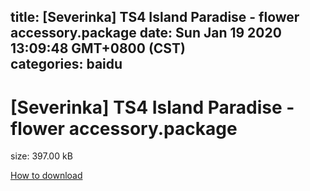
title: [Severinka] TS4 Island Paradise - flower accessory.package
date: Sun Jan 19 2020 13:09:48 GMT+0800 (CST)    
categories: baidu
---

# [Severinka] TS4 Island Paradise - flower accessory.package
size: 397.00 kB
 
 

[How to download](https://bpcam.bemobtrk.com/go/2ceec3aa-1ca2-46d6-b9ff-aaa5c184517c?jno=773)